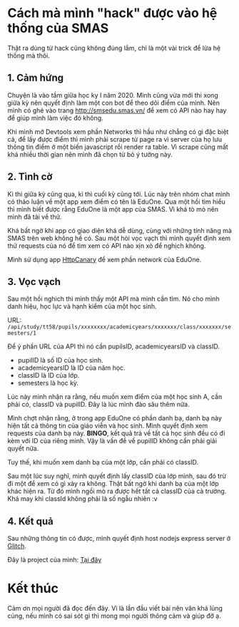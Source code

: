 # **Cách mà mình "hack" được vào hệ thống của SMAS**

Thật ra dùng từ hack cũng không đúng lắm, chỉ là một vài trick để lừa hệ thống mà thôi.

## **1. Cảm hứng**

Chuyện là vào tầm giữa học ky I năm 2020. Mình cũng vừa mới thi xong giữa kỳ nên quyết định làm một con bot để theo dõi điểm của mình. Nên mình có ghé vào trang http://smsedu.smas.vn/ để xem có API nào hay hay để giúp mình làm việc đó không.

Khi mình mở Devtools xem phần Networks thì hầu như chẳng có gì đặc biệt cả, để lấy được điểm thì mình phải scrape từ page ra vì server của họ lưu thông tin điểm ở một biến javascript rồi render ra table. Vì scrape cũng mất khá nhiều thời gian nên mình đã chọn từ bỏ ý tưởng này.

## **2. Tình cờ**

Kì thi giữa kỳ cũng qua, kì thì cuối kỳ cũng tới. Lúc này trên nhóm chat mình có thảo luận về một app xem điểm có tên là EduOne. Qua một hồi tìm hiểu thì mình biết được rằng EduOne là một app của SMAS. Vì khá tò mò nên mình đã tải về thử.

Khá bất ngờ khi app có giao diện khá dễ dùng, cùng với những tính năng mà SMAS trên web không hề có. Sau một hòi vọc vạch thì mình quyết định xem thử requests của nó để tìm xem có API nào xịn xò để nghịch không.

Mình sử dụng app [HttpCanary](https://play.google.com/store/apps/details?id=com.guoshi.httpcanary) để xem phần network của EduOne.

## **3. Vọc vạch**
Sau một hồi nghich thì mình thấy một API mà mình cần tìm. Nó cho mình danh hiệu, học lực và hạnh kiểm của một học sinh.

URL: ```/api/study/tt58/pupils/xxxxxxxx/academicyears/xxxxxxx/class/xxxxxxx/semesters/1```

Để ý phần URL của API thì nó cần pupilsID, academicyearsID và classID.

* pupilID là số ID của học sinh.
* academicyearsID là ID của năm học.
* classID là ID của lớp.
* semesters là học kỳ.

Lúc này mình nhận ra rằng, nếu muốn xem điểm của một học sinh A, cần phải có, classID và pupilID. Đây là lúc mình đào sâu thêm nữa.

Mình chợt nhận rằng, ở trong app EduOne có phần danh bạ, danh bạ này hiện tất cả thông tin của giáo viễn và học sinh. Mình quyết định xem requests của danh bạ này.
**BINGO**, kết quả trả về tất cả học sinh đều có đi kèm với ID của riêng minh. Vậy là vấn đề về pupilID không cần phải giải quyết nữa.

Tuy thế, khi muốn xem danh bạ của một lớp, cần phải có classID.

Sau một lúc suy nghĩ, mình quyết định lấy classID của lớp mình, sau đó trừ đi một để xem có gì xảy ra không. Thật bất ngờ khi danh bạ của một lớp khác hiện ra. 
Từ đó mình ngồi mò ra được hết tất cả classID của cả trường. Khá may khi classId không phải là số ngẫu nhiên :v

## **4. Kết quả**

Sau những thông tin có được, mình quyết định host nodejs express server ở [Glitch](https://glitch.com). 

Đây là project của mình: [Tại đây](https://glitch.com/edit/#!/eduone-api)


# **Kết thúc**

Cảm ơn mọi người đã đọc đến đây. Vì là lần đầu viết bài nên văn khá lủng củng, nếu mình có sai sót gì thì mong mọi người thông cảm và giúp đỡ ạ.